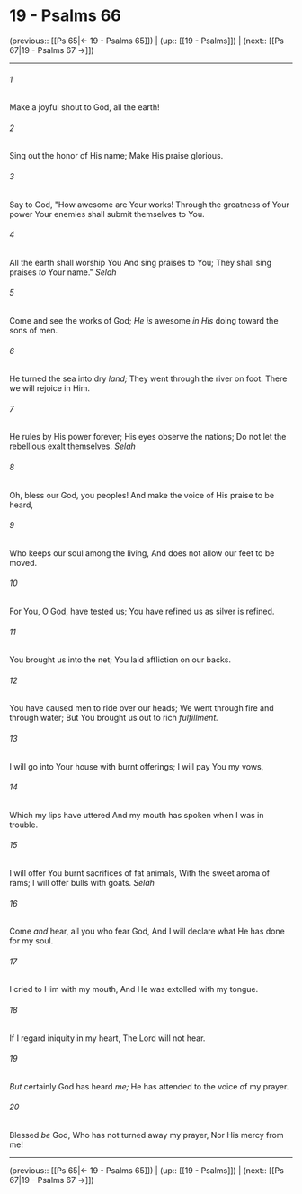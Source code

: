 # 19 - Psalms 66

(previous:: [[Ps 65|← 19 - Psalms 65]]) | (up:: [[19 - Psalms]]) | (next:: [[Ps 67|19 - Psalms 67 →]])

***


###### 1 
Make a joyful shout to God, all the earth! 

###### 2 
Sing out the honor of His name; Make His praise glorious. 

###### 3 
Say to God, "How awesome are Your works! Through the greatness of Your power Your enemies shall submit themselves to You. 

###### 4 
All the earth shall worship You And sing praises to You; They shall sing praises _to_ Your name." _Selah_ 

###### 5 
Come and see the works of God; _He is_ awesome _in His_ doing toward the sons of men. 

###### 6 
He turned the sea into dry _land;_ They went through the river on foot. There we will rejoice in Him. 

###### 7 
He rules by His power forever; His eyes observe the nations; Do not let the rebellious exalt themselves. _Selah_ 

###### 8 
Oh, bless our God, you peoples! And make the voice of His praise to be heard, 

###### 9 
Who keeps our soul among the living, And does not allow our feet to be moved. 

###### 10 
For You, O God, have tested us; You have refined us as silver is refined. 

###### 11 
You brought us into the net; You laid affliction on our backs. 

###### 12 
You have caused men to ride over our heads; We went through fire and through water; But You brought us out to rich _fulfillment._ 

###### 13 
I will go into Your house with burnt offerings; I will pay You my vows, 

###### 14 
Which my lips have uttered And my mouth has spoken when I was in trouble. 

###### 15 
I will offer You burnt sacrifices of fat animals, With the sweet aroma of rams; I will offer bulls with goats. _Selah_ 

###### 16 
Come _and_ hear, all you who fear God, And I will declare what He has done for my soul. 

###### 17 
I cried to Him with my mouth, And He was extolled with my tongue. 

###### 18 
If I regard iniquity in my heart, The Lord will not hear. 

###### 19 
_But_ certainly God has heard _me;_ He has attended to the voice of my prayer. 

###### 20 
Blessed _be_ God, Who has not turned away my prayer, Nor His mercy from me!

***

(previous:: [[Ps 65|← 19 - Psalms 65]]) | (up:: [[19 - Psalms]]) | (next:: [[Ps 67|19 - Psalms 67 →]])
